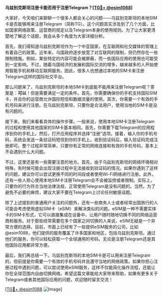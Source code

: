 **乌兹别克斯坦注册卡能否用于注册Telegram？[[TG💪+ @esim1088](https://t.me/s/esim1088)]**

大家好，今天咱们来聊聊一个很多人都会关心的问题——乌兹别克斯坦的本地SIM卡是否能够用来注册Telegram（简称TG）。这个问题其实涉及到了几个方面，比如国家网络政策、运营商的规定以及Telegram本身的使用规则。为了让大家更清楚地了解这个话题，我会从多个角度为大家详细分析。

首先，我们得知道乌兹别克斯坦作为一个中亚国家，在互联网和社交媒体的管理上有着自己的政策。近年来，乌国政府逐步放宽了对互联网的限制，但仍然存在一些限制措施。例如，某些特定的内容可能会被屏蔽，而一些国际应用的使用也可能受到一定影响。不过，随着乌国经济的发展和国际交流的增多，越来越多的人开始使用智能手机和移动互联网服务。因此，很多人也想通过本地的SIM卡来注册Telegram这样的国际社交平台。

那么问题来了，乌兹别克斯坦的本地SIM卡到底能不能用来注册Telegram呢？答案是：**可以**！但是需要满足一定的条件。首先，你需要确保你的手机支持国际SIM卡，并且你的运营商允许国际短信和数据流量的使用。其次，你需要一个有效的手机号码来进行注册。在乌兹别克斯坦，只要你是合法用户，使用当地的SIM卡是没有问题的。

接下来，我们来看看具体的操作步骤。一般来说，使用本地SIM卡注册Telegram的过程和使用其他国家的SIM卡基本相同。首先，你需要下载Telegram的应用程序到你的手机上。然后，打开应用程序并选择“注册”选项。接着，输入你的手机号码，系统会发送一条验证码短信到你的手机上。收到验证码后，输入验证码完成注册即可。整个过程非常简单，只要你有正常的网络连接和有效的手机号码，基本上不会遇到什么大问题。

不过，这里还是有一些需要注意的地方。首先，由于乌兹别克斯坦的网络环境相对特殊，有时候可能会出现注册过程中无法接收到验证码的情况。如果你遇到了这样的问题，建议你可以尝试更换不同的时间段或者使用Wi-Fi网络进行注册。此外，还有一些人担心使用本地SIM卡注册Telegram会不会被监控或者限制。实际上，只要你的行为符合当地法律法规，正常使用Telegram是没有问题的。当然，为了避免不必要的麻烦，建议大家不要在Telegram上讨论任何敏感话题。

除了上述提到的普通用户关注的问题外，还有一些商务人士或者经常出国旅行的人可能会考虑使用虚拟SIM卡（eSIM）来解决类似的问题。eSIM是一种不需要实体卡的SIM卡形式，它可以直接集成在设备中，让用户随时随地切换不同的网络运营商和服务。对于那些经常需要在多个国家之间切换的人来说，eSIM无疑是一个非常方便的选择。目前，市面上已经有了一些提供eSIM服务的公司，比如@esim1088，他们提供的服务覆盖了许多国家和地区，包括乌兹别克斯坦。通过他们的服务，你可以轻松获取一个全球通用的号码，无论是注册Telegram还是其他国际应用都非常方便。

最后，我们再总结一下。乌兹别克斯坦的本地SIM卡是可以用来注册Telegram的，但前提是你需要一个有效的手机号码并且遵守当地的网络政策。如果你担心注册过程中遇到问题，可以尝试使用eSIM服务，这样不仅能简化操作流程，还能让你在全球范围内自由切换网络。希望这篇文章能给大家带来帮助，如果有更多关于Telegram或者其他国际应用的问题，欢迎随时留言交流！

[[TG💪+ @esim1088](https://t.me/s/esim1088) ![Image](https://i.postimg.cc/4NQfJmqS/Snipaste-2025-05-13-00-14-12.png)]